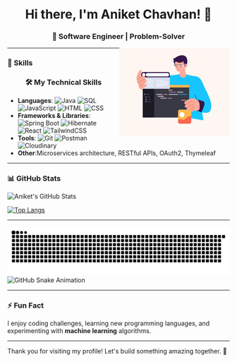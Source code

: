 <div align="center">
  <h1>Hi there, I'm Aniket Chavhan! 👋</h1>
  <h3>🚀 Software Engineer | Problem-Solver 
</div>
    




  <img align="right" alt="coding" width="250" height="200" src="https://raw.githubusercontent.com/Aniketchavhan1307/Aniketchavhan1307/main/coding.gif">
 


---


### 💼 Skills

<div align="center">
  <h3>🛠️ My Technical Skills</h3>
</div>

- **Languages**: ![Java](https://img.shields.io/badge/-Java-007396?logo=java&logoColor=white) ![SQL](https://img.shields.io/badge/-SQL-4479A1?logo=mysql&logoColor=white) ![JavaScript](https://img.shields.io/badge/-JavaScript-F7DF1E?logo=javascript&logoColor=black) ![HTML](https://img.shields.io/badge/-HTML-E34F26?logo=html5&logoColor=white) ![CSS](https://img.shields.io/badge/-CSS-1572B6?logo=css3&logoColor=white)
- **Frameworks & Libraries**: ![Spring Boot](https://img.shields.io/badge/-Spring%20Boot-6DB33F?logo=spring&logoColor=white) ![Hibernate](https://img.shields.io/badge/-Hibernate-59666C?logo=hibernate&logoColor=white) ![React](https://img.shields.io/badge/-React-61DAFB?logo=react&logoColor=white) ![TailwindCSS](https://img.shields.io/badge/-TailwindCSS-06B6D4?logo=tailwindcss&logoColor=white)
- **Tools**: ![Git](https://img.shields.io/badge/-Git-F05032?logo=git&logoColor=white) ![Postman](https://img.shields.io/badge/-Postman-FF6C37?logo=postman&logoColor=white) ![Cloudinary](https://img.shields.io/badge/-Cloudinary-3448C5?logo=cloudinary&logoColor=white)
- **Other**:Microservices architecture, RESTful APIs, OAuth2, Thymeleaf

---

### 📊 GitHub Stats

![Aniket's GitHub Stats](https://github-readme-stats.vercel.app/api?username=Aniketchavhan1307&show_icons=true&theme=radical)

[![Top Langs](https://github-readme-stats.vercel.app/api/top-langs/?username=Aniketchavhan1307&layout=compact&theme=radical)](https://github.com/Aniketchavhan1307)

---
<picture>
  <source media="(prefers-color-scheme: dark)" srcset="https://raw.githubusercontent.com/Aniketchavhan1307/Aniketchavhan1307/output/github-snake-dark.svg" />
  <source media="(prefers-color-scheme: light)" srcset="https://raw.githubusercontent.com/Aniketchavhan1307/Aniketchavhan1307/output/github-snake.svg" />
  <img alt="GitHub Snake Animation" src="https://raw.githubusercontent.com/Aniketchavhan1307/Aniketchavhan1307/output/github-snake.svg" />
</picture>

<picture>
  <source media="(prefers-color-scheme: dark)" srcset="https://raw.githubusercontent.com/Aniketchavhan1307/output/github-snake-dark.svg" />
  <source media="(prefers-color-scheme: light)" srcset="https://raw.githubusercontent.com/Aniketchavhan1307/output/github-snake.svg" />
  <img alt="GitHub Snake Animation" src="https://raw.githubusercontent.com/Aniketchavhan1307/output/github-snake.svg" />
</picture>


---


### ⚡ Fun Fact
I enjoy coding challenges, learning new programming languages, and experimenting with **machine learning** algorithms.

---

Thank you for visiting my profile! Let's build something amazing together. 🚀
